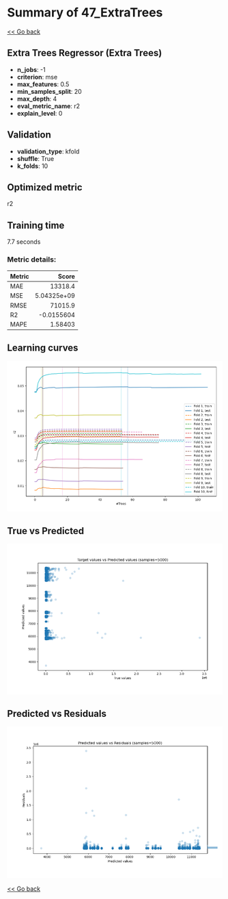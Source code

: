 # Summary of 47_ExtraTrees

[<< Go back](../README.md)


## Extra Trees Regressor (Extra Trees)
- **n_jobs**: -1
- **criterion**: mse
- **max_features**: 0.5
- **min_samples_split**: 20
- **max_depth**: 4
- **eval_metric_name**: r2
- **explain_level**: 0

## Validation
 - **validation_type**: kfold
 - **shuffle**: True
 - **k_folds**: 10

## Optimized metric
r2

## Training time

7.7 seconds

### Metric details:
| Metric   |           Score |
|:---------|----------------:|
| MAE      | 13318.4         |
| MSE      |     5.04325e+09 |
| RMSE     | 71015.9         |
| R2       |    -0.0155604   |
| MAPE     |     1.58403     |



## Learning curves
![Learning curves](learning_curves.png)
## True vs Predicted

![True vs Predicted](true_vs_predicted.png)


## Predicted vs Residuals

![Predicted vs Residuals](predicted_vs_residuals.png)



[<< Go back](../README.md)

